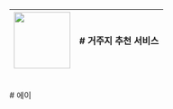 <img src="https://github.com/user-attachments/assets/f521acdb-4507-4aee-8abd-ac88f80318bb" width="100" height="100"/> | # 거주지 추천 서비스 |
--- | --- |
<br>
# 에이

